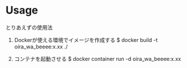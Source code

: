 # Usage
とりあえずの使用法
1. Dockerが使える環境でイメージを作成する
$ docker build -t oira_wa_beeee:x.xx ./

2. コンテナを起動させる
$ docker container run -d oira_wa_beeee:x.xx